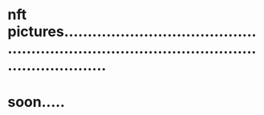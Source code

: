 # nft pictures...................................................................................................................
# soon.....
